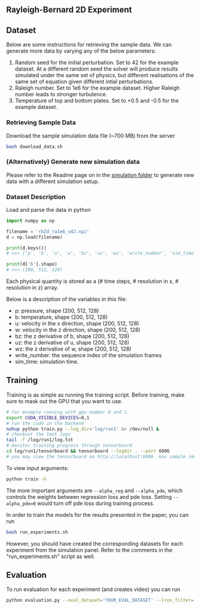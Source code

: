 ## Rayleigh-Bernard 2D Experiment

## Dataset
Below are some instructions for retrieving the sample data. We can generate more data by varying any of the below parameters:
1. Random seed for the initial perturbation. Set to 42 for the example dataset. At a different random seed the solver will produce results simulated under the same set of physics, but different realisations of the same set of equation given different intial perturbations.
2. Raleigh number. Set to 1e6 for the example dataset. Higher Raleigh number leads to stronger turbulence.
3. Temperature of top and bottom plates. Set to +0.5 and -0.5 for the example dataset.

### Retrieving Sample Data
Download the sample simulation data file (~700 MB) from the server
```bash
bash download_data.sh
```

### (Alternatively) Generate new simulation data
Please refer to the Readme page on in the [simulation folder](../../simulation/2d_rayleigh_benard) to generate new data with a different simulation setup.

### Dataset Description
Load and parse the data in python
```python
import numpy as np

filename = 'rb2d_ra1e6_s42.npz'
d = np.load(filename)

print(d.keys())
# >>> ['p', 'b', 'u', 'w', 'bz', 'uz', 'wz', 'write_number', 'sim_time']

print(d['b'].shape)
# >>> (200, 512, 128)
```
Each physical quantity is stored as a (# time steps, # resolution in x, # resolution in z) array.

Below is a description of the variables in this file:
- p: pressure, shape (200, 512, 128)
- b: temperature, shape (200, 512, 128)
- u: velocity in the x direction, shape (200, 512, 128)
- w: velocity in the z direction, shape (200, 512, 128)
- bz: the z derivative of b, shape (200, 512, 128)
- uz: the z derivative of u, shape (200, 512, 128)
- wz: the z derivative of w, shape (200, 512, 128)
- write_number: the sequence index of the simulation frames
- sim_time: simulation time.

## Training
Training is as simple as running the training script. Before training, make sure to mask out the GPU that you want to use.
```bash
# for example running with gpu number 0 and 1.
export CUDA_VISIBLE_DEVICES=0,1  
# run the code in the backend
nohup python train.py --log_dir='log/run1' &> /dev/null & 
# checkout the text logs
tail -f /log/run1/log.txt
# monitor training progress through tensorboard
cd log/run1/tensorboard && tensorboard --logdir . --port 6006
# you may view the tensorboard on http://localhost:6006. Has sample image samples and training curves etc.
```
To view input arguments:
```bash
python train -h
```
The more important arguments are `--alpha_reg` and `--alpha_pde`, which controls the weights between regression loss and pde loss. Setting `--alpha_pde=0` would turn off pde loss during training process.

In order to train the models for the results presented in the paper, you can run 
```bash 
bash run_experiments.sh
```
However, you should have created the corresponding datasets for each experiment from the simulation panel. Refer to the comments in the "run_experiments.sh" script as well.

## Evaluation
To run evaluation for each experiment (and creates video) you can run
```bash
python evaluation.py --eval_dataset='YOUR_EVAL_DATASET' --lres_filter='none' --ckpt='YOUR_CHECKPOINT_DIR/checkpoint_latest.pth.tar_pdenet_best.pth.tar' --save_path='YOUR_LOG_PATH_TO_SAVE_THE_EVAL_RESULTS/' --rayleigh="DATASET's CORRESPONDING RAYLEIGH" --prandtl="DATASET's CORRESPONDING PRANDTL"
```
